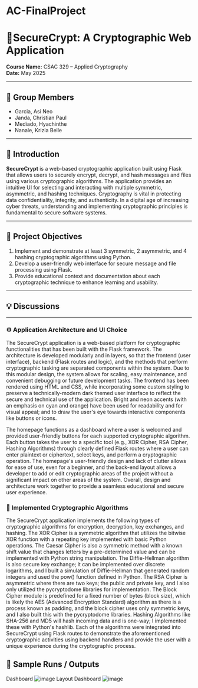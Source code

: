 # AC-FinalProject

# 🔐SecureCrypt: A Cryptographic Web Application

**Course Name:** CSAC 329 – Applied Cryptography  
**Date:** May 2025  

---

## 👥 Group Members

- Garcia, Asi Neo
- Janda, Christian Paul 
- Mediado, Hyachinthe 
- Nanale, Krizia Belle 

---

## 📖 Introduction

**SecureCrypt** is a web-based cryptographic application built using Flask that allows users to securely encrypt, decrypt, and hash messages and files using various cryptographic algorithms. The application provides an intuitive UI for selecting and interacting with multiple symmetric, asymmetric, and hashing techniques. Cryptography is vital in protecting data confidentiality, integrity, and authenticity. In a digital age of increasing cyber threats, understanding and implementing cryptographic principles is fundamental to secure software systems.

---

## 🎯 Project Objectives

1. Implement and demonstrate at least 3 symmetric, 2 asymmetric, and 4 hashing cryptographic algorithms using Python.
2. Develop a user-friendly web interface for secure message and file processing using Flask.
3. Provide educational context and documentation about each cryptographic technique to enhance learning and usability.

---

## 💡 Discussions

---

### ⚙️ Application Architecture and UI Choice

The SecureCrypt application is a web-based platform for cryptographic functionalities that has been built with the Flask framework. The architecture is developed modularly and in layers, so that the frontend (user interface), backend (Flask routes and logic), and the methods that perform cryptographic tasking are separated components within the system. Due to this modular design, the system allows for scaling, easy maintenance, and convenient debugging or future development tasks. The frontend has been rendered using HTML and CSS, while incorporating some custom styling to preserve a technically-modern dark themed user interface to reflect the secure and technical use of the application. Bright and neon accents (with an emphasis on cyan and orange) have been used for readability and for visual appeal; and to draw the user's eye towards interactive components like buttons or icons.

The homepage functions as a dashboard where a user is welcomed and provided user-friendly buttons for each supported cryptographic algorithm. Each button takes the user to a specific tool (e.g., XOR Cipher, RSA Cipher, Hashing Algorithms) through clearly defined Flask routes where a user can enter plaintext or ciphertext, select keys, and perform a cryptographic operation. The homepage's user-friendly design and lack of clutter allows for ease of use, even for a beginner, and the back-end layout allows a developer to add or edit cryptographic areas of the project without a significant impact on other areas of the system. Overall, design and architecture work together to provide a seamless educational and secure user experience.

### 🔐 Implemented Cryptographic Algorithms

The SecureCrypt application implements the following types of cryptographic algorithms for encryption, decryption, key exchanges, and hashing. The XOR Cipher is a symmetric algorithm that utilizes the bitwise XOR function with a repeating key implemented with basic Python operations. The Caesar Cipher is also a symmetric method with a known shift value that changes letters by a pre-determined value and can be implemented with Python string manipulation. The Diffie-Hellman algorithm is also secure key exchange; it can be implemented over discrete logarithms, and I built a simulation of Diffie-Hellman that generated random integers and used the pow() function defined in Python. The RSA Cipher is asymmetric where there are two keys; the public and private key, and I also only utilized the pycryptodome libraries for implementation. The Block Cipher module is predefined for a fixed number of bytes (block size), which is likely the AES (Advanced Encryption Standard) algorithm as there is a process known as padding, and the block cipher uses only symmetric keys, and I also built this with the pycryptodome libraries. Hashing Algorithms like SHA-256 and MD5 will hash incoming data and is one-way; I implemented these with Python's hashlib. Each of the algorithms were integrated into SecureCrypt using Flask routes to demonstrate the aforementioned cryptographic activities using backend handlers and provide the user with a unique experience during the cryptographic process.

## 📸 Sample Runs / Outputs
Dashboard
![image](https://github.com/user-attachments/assets/d487d1fd-a7f7-4265-90ac-45433204c430)
Layout Dashboard
![image](https://github.com/user-attachments/assets/876095eb-df41-4121-81cf-b71a84276e1e)



